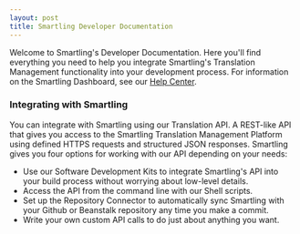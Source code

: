 ```yaml
---
layout: post
title: Smartling Developer Documentation
---
```


Welcome to Smartling's Developer Documentation. Here you'll find everything you need to help you integrate Smartling's Translation Management functionality into your development process. For information on the Smartling Dashboard, see our [Help Center](http://support.smartling.com).

### Integrating with Smartling

You can integrate with Smartling using our Translation API. A REST-like API that gives you access to the Smartling Translation Management Platform using defined HTTPS requests and structured JSON responses. Smartling gives you four options for working with our API depending on your needs:

* Use our Software Development Kits to integrate Smartling's API into your build process without worrying about low-level details.
* Access the API from the command line with our Shell scripts.
* Set up the Repository Connector to automatically sync Smartling with your Github or Beanstalk repository any time you make a commit.
* Write your own custom API calls to do just about anything you want.
